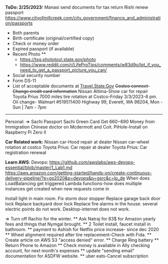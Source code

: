 **ToDo: 2/25/2023:**
Manasi send documents for tax return
Rishi renew passport
	https://www.cityofmillcreek.com/city_government/finance_and_administration/passports
- Both parents
-   Birth certificate (original/certified copy)
-   Check or money order
-   Expired passport (if available)
-   Recent Photo **
	- https://tsg.phototool.state.gov/photo
	- https://www.reddit.com/r/LifeProTips/comments/w83d9o/lpt_if_you_need_to_get_a_passport_picture_you_can/
-   Social security number
-   Form DS-11
-   List of acceptable documents at [Travel.State.Gov](https://travel.state.gov/content/travel/en/passports/need-passport/under-16.html "Travel.State.Gov")
~~Costco connect-Change credit card information~~
Nissan Altima-Show car for repair
Toyota Prius
	7000 miles tire rotation at Costco-Friday 3/3/2023-6 pm.
	Oil change- Walmart #519511400 Highway 99, Everett, WA 98204, Mon - Sun | 7am - 7pm

--------------------------------


Personal:
	=> Sachi Passport
	Sachi Green Card
	Get 660$-690$ Money from Immigration Chinese doctor on Mcdermott and Coit.
	PiHole-Install on Raspberry Pi Zero II
	
**Car Related work:**
	Nissan car-Hood repair at dealer
	Nissan car-wheel rotation at costco
	Toyota Prius: Car repair at dealer
	Toyota Prius: Car registration renewal
	
**Learn AWS**: 
	Devops:
		https://github.com/awslabs/aws-devops-essential/blob/master/1_Lab1.md	
		https://aws.amazon.com/getting-started/hands-on/create-continuous-delivery-pipeline/?e=gs2020&p=devops&p=gsrc&c=lp_de
	When does LoadBalancing get triggered
	Lambda functions-how does multiple instances get created when new requests come in
	
Install light in main room.
	Fix storm door stopper
	Replace garage back door lock
	Replace backyard door lock
	Replace fire alarms in the house. 
	several electric points do not work. 
	Desktop-internet does not work. 
	
=> Turn off Rachio for the winter.
** Ask Natraj for 83$ for Amazon yearly fees and things that Nymgal brought. 
** 2 Toilet install, faucet install in bathroom.
** payment to Ashish for Netflix price increase- since dec 2020
** Wheel alignment required after tire replacement-Check with Fida. 
** Create article on AWS S3 "access denied" error.
** Charge Ring battery
** Return Phone to Amazon
** Check money is available in Ally checking account, for next month's expenses
** update "sending email" documentation for ASDFW website.
** uber eats-Cancel subscription